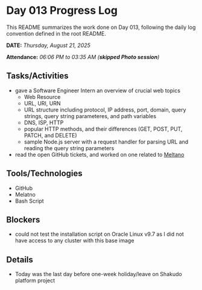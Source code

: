 # Day 013 Progress Log

This README summarizes the work done on Day 013, following the daily log convention defined in the root README.

**DATE:** _Thursday, August 21, 2025_

**Attendance:** _06:06 PM to 03:35 AM (**skipped Photo session**)_

## Tasks/Activities

- gave a Software Engineer Intern an overview of crucial web topics
  - Web Resource
  - URL, URI, URN
  - URL structure including protocol, IP address, port, domain, query strings, query string parameteres, and path variables
  - DNS, ISP, HTTP
  - popular HTTP methods, and their differences (GET, POST, PUT, PATCH, and DELETE)
  - sample Node.js server with a request handler for parsing URL and reading the query string parameters
- read the open GitHub tickets, and worked on one related to [Meltano](https://meltano.com/)

## Tools/Technologies

- GitHub
- Melatno
- Bash Script

## Blockers

- could not test the installation script on Oracle Linux v9.7 as I did not have access to any cluster with this base image

## Details

- Today was the last day before one-week holiday/leave on Shakudo platform project
